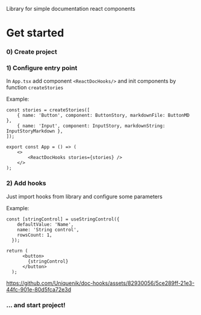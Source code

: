 Library for simple documentation react components 

# Get started

### 0) Create project

### 1) Configure entry point

In `App.tsx` add component `<ReactDocHooks/>` and init components by function `createStories`

Example:
```
const stories = createStories([
    { name: 'Button', component: ButtonStory, markdownFile: ButtonMD },
    { name: 'Input', component: InputStory, markdownString: InputStoryMarkdown },
]);

export const App = () => (
    <>
        <ReactDocHooks stories={stories} />
    </>
);
```
### 2) Add hooks

Just import hooks from library and configure some parameters

Example:
```
const [stringControl] = useStringControl({
    defaultValue: 'Name',
    name: 'String control',
    rowsCount: 1,
  });
  
return (
      <button>
        {stringControl}
      </button>
  );
```


https://github.com/Uniquenik/doc-hooks/assets/82930056/5ce289ff-21e3-44fc-901e-80d5fca72e3d



### ... and start project!

